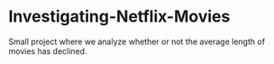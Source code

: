 # Investigating-Netflix-Movies
Small project where we analyze whether or not the average length of movies has declined.
